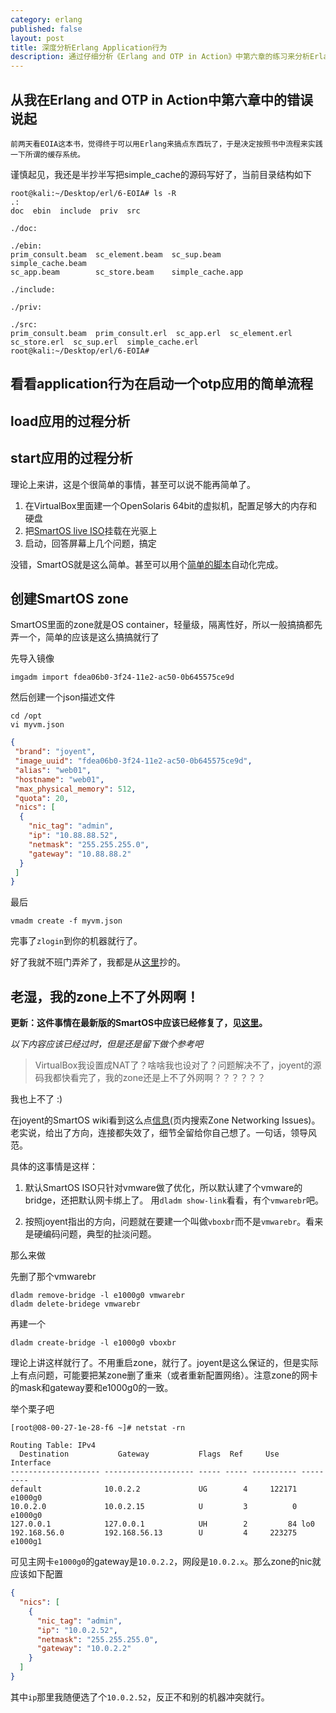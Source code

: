 ```yaml
---
category: erlang
published: false
layout: post
title: 深度分析Erlang Application行为
description: 通过仔细分析《Erlang and OTP in Action》中第六章的练习来分析Erlang中Application行为
---
```


## 从我在Erlang and OTP in Action中第六章中的错误说起
    前两天看EOIA这本书，觉得终于可以用Erlang来搞点东西玩了，于是决定按照书中流程来实践一下所谓的缓存系统。
谨慎起见，我还是半抄半写把simple_cache的源码写好了，当前目录结构如下  

```
root@kali:~/Desktop/erl/6-EOIA# ls -R
.:
doc  ebin  include  priv  src

./doc:

./ebin:
prim_consult.beam  sc_element.beam  sc_sup.beam       simple_cache.beam
sc_app.beam        sc_store.beam    simple_cache.app

./include:

./priv:

./src:
prim_consult.beam  prim_consult.erl  sc_app.erl  sc_element.erl  sc_store.erl  sc_sup.erl  simple_cache.erl
root@kali:~/Desktop/erl/6-EOIA#
```

## 看看application行为在启动一个otp应用的简单流程


## load应用的过程分析


## start应用的过程分析



















理论上来讲，这是个很简单的事情，甚至可以说不能再简单了。

1. 在VirtualBox里面建一个OpenSolaris 64bit的虚拟机，配置足够大的内存和硬盘
2. 把[SmartOS live ISO](https://us-east.manta.joyent.com/Joyent_Dev/public/SmartOS/smartos-latest.iso)挂载在光驱上
3. 启动，回答屏幕上几个问题，搞定

没错，SmartOS就是这么简单。甚至可以用个[简单的脚本](http://www.perkin.org.uk/posts/automated-virtualbox-smartos-installs.html)自动化完成。

## 创建SmartOS zone

SmartOS里面的zone就是OS container，轻量级，隔离性好，所以一般搞搞都先弄一个，简单的应该是这么搞搞就行了

先导入镜像

```
imgadm import fdea06b0-3f24-11e2-ac50-0b645575ce9d
```

然后创建一个json描述文件

```
cd /opt
vi myvm.json
```



```json
{
 "brand": "joyent",
 "image_uuid": "fdea06b0-3f24-11e2-ac50-0b645575ce9d",
 "alias": "web01",
 "hostname": "web01",
 "max_physical_memory": 512,
 "quota": 20,
 "nics": [
  {
    "nic_tag": "admin",
    "ip": "10.88.88.52",
    "netmask": "255.255.255.0",
    "gateway": "10.88.88.2"
  }
 ]
}
```

最后

```
vmadm create -f myvm.json
```

完事了`zlogin`到你的机器就行了。

好了我就不班门弄斧了，我都是从[这里](http://wiki.smartos.org/display/DOC/How+to+create+a+zone+%28+OS+virtualized+machine+%29+in+SmartOS)抄的。

## 老湿，我的zone上不了外网啊！

**更新：这件事情在最新版的SmartOS中应该已经修复了，见[这里](http://www.listbox.com/member/archive/184463/2014/05/sort/time_rev/page/1/entry/14:199/20140525031110:BCCD6764-E3DB-11E3-AC74-888FDBEDD5D3/)。**

_以下内容应该已经过时，但是还是留下做个参考吧_

> VirtualBox我设置成NAT了？啥啥我也设对了？问题解决不了，joyent的源码我都快看完了，我的zone还是上不了外网啊？？？？？？

我也上不了 :)

在joyent的SmartOS wiki看到这么点[信息](http://wiki.smartos.org/display/DOC/How+to+create+a+Virtual+Machine+in+SmartOS)(页内搜索Zone Networking Issues)。老实说，给出了方向，连接都失效了，细节全留给你自己想了。一句话，领导风范。

具体的这事情是这样：

1. 默认SmartOS ISO只针对vmware做了优化，所以默认建了个vmware的bridge，还把默认网卡绑上了。
用`dladm show-link`看看，有个`vmwarebr`吧。

2. 按照joyent指出的方向，问题就在要建一个叫做`vboxbr`而不是`vmwarebr`。看来是硬编码问题，典型的扯淡问题。

那么来做

先删了那个vmwarebr

```
dladm remove-bridge -l e1000g0 vmwarebr
dladm delete-bridege vmwarebr
```

再建一个

```
dladm create-bridge -l e1000g0 vboxbr
```

理论上讲这样就行了。不用重启zone，就行了。joyent是这么保证的，但是实际上有点问题，可能要把某zone删了重来（或者重新配置网络）。注意zone的网卡的mask和gateway要和e1000g0的一致。

举个栗子吧

```
[root@08-00-27-1e-28-f6 ~]# netstat -rn

Routing Table: IPv4
  Destination           Gateway           Flags  Ref     Use     Interface
-------------------- -------------------- ----- ----- ---------- ---------
default              10.0.2.2             UG        4     122171 e1000g0
10.0.2.0             10.0.2.15            U         3          0 e1000g0
127.0.0.1            127.0.0.1            UH        2         84 lo0
192.168.56.0         192.168.56.13        U         4     223275 e1000g1
```

可见主网卡`e1000g0`的gateway是`10.0.2.2`，网段是`10.0.2.x`。那么zone的nic就应该如下配置

```json
{
  "nics": [
    {
      "nic_tag": "admin",
      "ip": "10.0.2.52",
      "netmask": "255.255.255.0",
      "gateway": "10.0.2.2"
    }
  ]
}
```

其中`ip`那里我随便选了个`10.0.2.52`，反正不和别的机器冲突就行。
